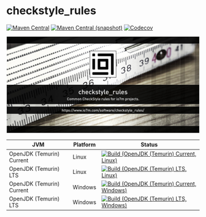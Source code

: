 checkstyle_rules
===

[![Maven Central](https://img.shields.io/maven-central/v/com.io7m.checkstyle_rules/com.io7m.checkstyle_rules.svg?style=flat-square)](http://search.maven.org/#search%7Cga%7C1%7Cg%3A%22com.io7m.checkstyle_rules%22)
[![Maven Central (snapshot)](https://img.shields.io/nexus/s/https/s01.oss.sonatype.org/com.io7m.checkstyle_rules/com.io7m.checkstyle_rules.svg?style=flat-square)](https://s01.oss.sonatype.org/content/repositories/snapshots/com/io7m/checkstyle_rules/)
[![Codecov](https://img.shields.io/codecov/c/github/io7m/checkstyle_rules.svg?style=flat-square)](https://codecov.io/gh/io7m/checkstyle_rules)

![checkstyle_rules](./src/site/resources/checkstyle_rules.jpg?raw=true)

| JVM | Platform | Status |
|-----|----------|--------|
| OpenJDK (Temurin) Current | Linux | [![Build (OpenJDK (Temurin) Current, Linux)](https://img.shields.io/github/actions/workflow/status/io7m/checkstyle_rules/workflows/main.linux.temurin.current.yml?branch=develop)](https://github.com/io7m/checkstyle_rules/actions?query=workflow%3Amain.linux.temurin.current)|
| OpenJDK (Temurin) LTS | Linux | [![Build (OpenJDK (Temurin) LTS, Linux)](https://img.shields.io/github/actions/workflow/status/io7m/checkstyle_rules/workflows/main.linux.temurin.lts.yml?branch=develop)](https://github.com/io7m/checkstyle_rules/actions?query=workflow%3Amain.linux.temurin.lts)|
| OpenJDK (Temurin) Current | Windows | [![Build (OpenJDK (Temurin) Current, Windows)](https://img.shields.io/github/actions/workflow/status/io7m/checkstyle_rules/workflows/main.windows.temurin.current.yml?branch=develop)](https://github.com/io7m/checkstyle_rules/actions?query=workflow%3Amain.windows.temurin.current)|
| OpenJDK (Temurin) LTS | Windows | [![Build (OpenJDK (Temurin) LTS, Windows)](https://img.shields.io/github/actions/workflow/status/io7m/checkstyle_rules/workflows/main.windows.temurin.lts.yml?branch=develop)](https://github.com/io7m/checkstyle_rules/actions?query=workflow%3Amain.windows.temurin.lts)|
